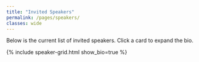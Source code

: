 ```yaml
---
title: "Invited Speakers"
permalink: /pages/speakers/
classes: wide
---
```


Below is the current list of invited speakers. Click a card to expand the bio.

{% include speaker-grid.html show_bio=true %}